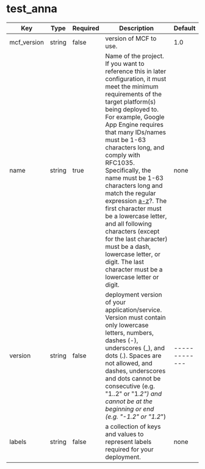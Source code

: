 # test_anna
Key  | Type | Required  | Description | Default
------------- | ------------- | ------------- | ------------- | -------------
mcf_version  | string  | false  | version of MCF to use.  | 1.0 
name  | string  | true  | Name of the project. If you want to reference this in later configuration, it must meet the minimum requirements of the target platform(s) being deployed to. For example, Google App Engine requires that many IDs/names must be 1-63 characters long, and comply with RFC1035. Specifically, the name must be 1-63 characters long and match the regular expression [a-z]([-a-z0-9]*[a-z0-9])?. The first character must be a lowercase letter, and all following characters (except for the last character) must be a dash, lowercase letter, or digit. The last character must be a lowercase letter or digit.  | none
version | string | false | deployment version of your application/service. Version must contain only lowercase letters, numbers, dashes (-), underscores (_), and dots (.). Spaces are not allowed, and dashes, underscores and dots cannot be consecutive (e.g. "1..2" or "1._2") and cannot be at the beginning or end (e.g. "-1.2" or "1.2_") | ------------- 
labels  | string  | false  | a collection of keys and values to represent labels required for your deployment.  | none   


